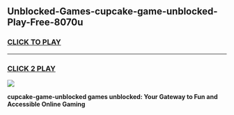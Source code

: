 
## Unblocked-Games-cupcake-game-unblocked-Play-Free-8070u
<h3>
<a href="https://premium76.site?title=cupcake-game-unblocked&ref=21A">CLICK TO PLAY</a></h3>
<hr>

<h3>
<a href="https://premium76.site?title=cupcake-game-unblocked&ref=21A">CLICK 2 PLAY</a>
  
</h3>

<a href="https://premium76.site?title=cupcake-game-unblocked&ref=21A"><img src="https://clearcache.store/games.png"></a>


**cupcake-game-unblocked games unblocked: Your Gateway to Fun and Accessible Online Gaming**
